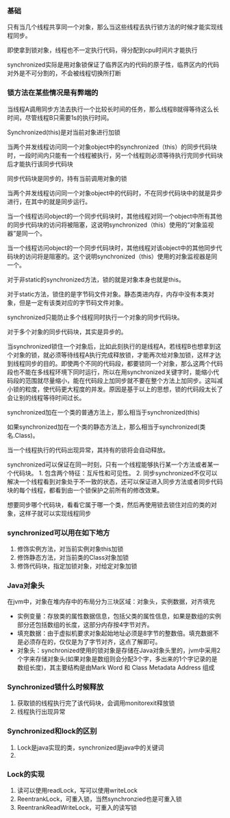 
### 基础

只有当几个线程共享同一个对象，那么当这些线程去执行锁方法的时候才能实现线程同步。

即使拿到锁对象，线程也不一定执行代码，得分配到cpu时间片才能执行

synchronized实际是用对象锁保证了临界区内的代码的原子性，临界区内的代码对外是不可分割的，不会被线程切换所打断

### 锁方法在某些情况是有弊端的

当线程A调用同步方法去执行一个比较长时间的任务，那么线程B就得等待这么长时间，尽管线程B只需要1s的执行时间。

Synchronized(this)是对当前对象进行加锁

当两个并发线程访问同一个对象object中的synchronized（this）的同步代码块时，一段时间内只能有一个线程被执行，另一个线程则必须等待执行完同步代码块后才能执行该同步代码块

同步代码块是同步的，持有当前调用对象的锁

当两个并发线程访问同一个对象object中的代码时，不在同步代码块中的就是异步进行，在其中的就是同步运行。

当一个线程访问object的一个同步代码块时，其他线程对同一个object中所有其他的同步代码块的访问将被阻塞，这说明synchronized（this）使用的“对象监视器”是同一个。

当一个线程访问object的一个同步代码块时，其他线程对该object中的其他同步代码块的访问将是阻塞的。这个说明synchronized（this）使用的对象监视器是同一个。

对于非static的synchronized方法，锁的就是对象本身也就是this。

对于static方法，锁住的是字节码文件对象。静态类进内存，内存中没有本类对象，但是一定有该类对应的字节码文件对象。

synchronized只能防止多个线程同时执行一个对象的同步代码块。

对于多个对象的同步代码块，其实是异步的。

当synchronized锁住一个对象后，比如此刻执行的是线程A，若线程B也想拿到这个对象的锁，就必须等待线程A执行完成释放锁，才能再次给对象加锁，这样才达到线程同步的目的。即使两个不同的代码段，都要锁同一个对象，那么这两个代码段也不能在多线程环境下同时运行，所以在用synchronized关键字时，能缩小代码段的范围就尽量缩小，能在代码段上加同步就不要在整个方法上加同步。这叫减小锁的粒度，使代码更大程度的并发。原因是基于以上的思想，锁的代码段太长了会让别的线程等待时间过长。

synchronized加在一个类的普通方法上，那么相当于synchronized(this)

如果synchronized加在一个类的静态方法上，那么相当于synchronized(类名.Class)。

当一个线程执行的代码出现异常，其持有的锁将会自动释放。

synchronized可以保证在同一时刻，只有一个线程能够执行某一个方法或者某一个代码块。
	1. 包含两个特征：互斥性和可见性。
	2. 同步synchronized不仅可以解决一个线程看到对象处于不一致的状态，还可以保证进入同步方法或者同步代码块的每个线程，都看到由一个锁保护之前所有的修改效果。

想要同步哪个代码块，看看它属于哪一个类，然后再使用锁去锁住对应的类的对象，这样子就可以实现线程同步




### synchronized可以用在如下地方

1. 修饰实例方法，对当前实例对象this加锁
2. 修饰静态方法，对当前类的Class对象加锁
3. 修饰代码块，指定加锁对象，对给定对象加锁

### Java对象头

在jvm中，对象在堆内存中的布局分为三块区域：对象头，实例数据，对齐填充

- 实例变量：存放类的属性数据信息，包括父类的属性信息，如果是数组的实例部分还包括数组的长度，这部分内存按4字节对齐。
- 填充数据：由于虚拟机要求对象起始地址必须是8字节的整数倍。填充数据不是必须存在的，仅仅是为了字节对齐，这点了解即可。
- 对象头：synchronized使用的锁对象是存储在Java对象头里的，jvm中采用2个字来存储对象头(如果对象是数组则会分配3个字，多出来的1个字记录的是数组长度)，其主要结构是由Mark Word 和 Class Metadata Address 组成


### Synchronized锁什么时候释放

1. 获取锁的线程执行完了该代码块，会调用monitorexit释放锁
2. 线程执行出现异常

### Synchronized和lock的区别

1. Lock是java实现的类，synchronized是java中的关键词
2.

### Lock的实现

1. 读可以使用readLock，写可以使用writeLock
2. ReentrankLock，可重入锁，当然synchronzied也是可重入锁
3. ReentrankReadWriteLock，可重入的读写锁




